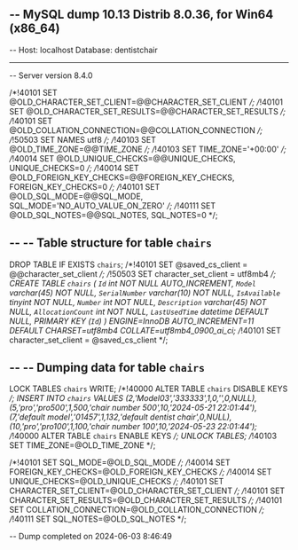 -- MySQL dump 10.13  Distrib 8.0.36, for Win64 (x86_64)
--
-- Host: localhost    Database: dentistchair
-- ------------------------------------------------------
-- Server version	8.4.0

/*!40101 SET @OLD_CHARACTER_SET_CLIENT=@@CHARACTER_SET_CLIENT */;
/*!40101 SET @OLD_CHARACTER_SET_RESULTS=@@CHARACTER_SET_RESULTS */;
/*!40101 SET @OLD_COLLATION_CONNECTION=@@COLLATION_CONNECTION */;
/*!50503 SET NAMES utf8 */;
/*!40103 SET @OLD_TIME_ZONE=@@TIME_ZONE */;
/*!40103 SET TIME_ZONE='+00:00' */;
/*!40014 SET @OLD_UNIQUE_CHECKS=@@UNIQUE_CHECKS, UNIQUE_CHECKS=0 */;
/*!40014 SET @OLD_FOREIGN_KEY_CHECKS=@@FOREIGN_KEY_CHECKS, FOREIGN_KEY_CHECKS=0 */;
/*!40101 SET @OLD_SQL_MODE=@@SQL_MODE, SQL_MODE='NO_AUTO_VALUE_ON_ZERO' */;
/*!40111 SET @OLD_SQL_NOTES=@@SQL_NOTES, SQL_NOTES=0 */;

--
-- Table structure for table `chairs`
--

DROP TABLE IF EXISTS `chairs`;
/*!40101 SET @saved_cs_client     = @@character_set_client */;
/*!50503 SET character_set_client = utf8mb4 */;
CREATE TABLE `chairs` (
  `Id` int NOT NULL AUTO_INCREMENT,
  `Model` varchar(45) NOT NULL,
  `SerialNumber` varchar(10) NOT NULL,
  `IsAvailable` tinyint NOT NULL,
  `Number` int NOT NULL,
  `Description` varchar(45) NOT NULL,
  `AllocationCount` int NOT NULL,
  `LastUsedTime` datetime DEFAULT NULL,
  PRIMARY KEY (`Id`)
) ENGINE=InnoDB AUTO_INCREMENT=11 DEFAULT CHARSET=utf8mb4 COLLATE=utf8mb4_0900_ai_ci;
/*!40101 SET character_set_client = @saved_cs_client */;

--
-- Dumping data for table `chairs`
--

LOCK TABLES `chairs` WRITE;
/*!40000 ALTER TABLE `chairs` DISABLE KEYS */;
INSERT INTO `chairs` VALUES (2,'Model03','333333',1,0,'',0,NULL),(5,'pro','pro500',1,500,'chair number 500',10,'2024-05-21 22:01:44'),(7,'default model','01457',1,132,'default dentist chair',0,NULL),(10,'pro','pro100',1,100,'chair number 100',10,'2024-05-23 22:01:44');
/*!40000 ALTER TABLE `chairs` ENABLE KEYS */;
UNLOCK TABLES;
/*!40103 SET TIME_ZONE=@OLD_TIME_ZONE */;

/*!40101 SET SQL_MODE=@OLD_SQL_MODE */;
/*!40014 SET FOREIGN_KEY_CHECKS=@OLD_FOREIGN_KEY_CHECKS */;
/*!40014 SET UNIQUE_CHECKS=@OLD_UNIQUE_CHECKS */;
/*!40101 SET CHARACTER_SET_CLIENT=@OLD_CHARACTER_SET_CLIENT */;
/*!40101 SET CHARACTER_SET_RESULTS=@OLD_CHARACTER_SET_RESULTS */;
/*!40101 SET COLLATION_CONNECTION=@OLD_COLLATION_CONNECTION */;
/*!40111 SET SQL_NOTES=@OLD_SQL_NOTES */;

-- Dump completed on 2024-06-03  8:46:49
